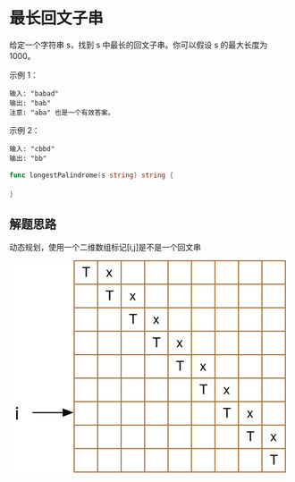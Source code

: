 # 最长回文子串
给定一个字符串 s，找到 s 中最长的回文子串。你可以假设 s 的最大长度为 1000。

示例 1：
```
输入: "babad"
输出: "bab"
注意: "aba" 也是一个有效答案。
```

示例 2：
```
输入: "cbbd"
输出: "bb"

```

```go
func longestPalindrome(s string) string {
    
}
```

## 解题思路
动态规划，使用一个二维数组标记[i,j]是不是一个回文串

![状态数组](./dp.svg)

## 
